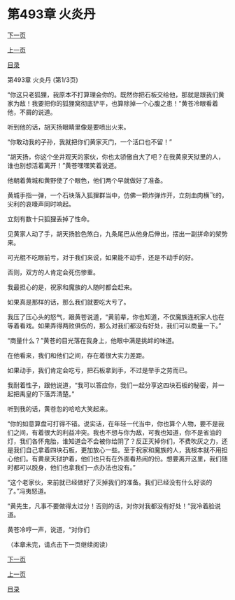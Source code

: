 <h1>第493章   火炎丹</h1>
            <div><p><a href="./1477_%E7%AC%AC493%E7%AB%A0_%E7%81%AB%E7%82%8E%E4%B8%B9.md">下一页</a></p><p><a href="./1475_%E7%AC%AC492%E7%AB%A0_%E9%BB%84%E6%B3%89%E5%A4%A9%E7%8B%B1.md">上一页</a></p><p><a href="../">目录</a></p></div>
            <div><p>第493章   火炎丹 (第1/3页)</p><p>“你这只老狐狸，我原本不打算理会你的。既然你把石板交给他，那就是跟我们黄家为敌！我要把你的狐狸窝彻底铲平，也算除掉一个心腹之患！”黄苍冷眼看着他，不屑的说道。</p><p>听到他的话，胡天扬眼睛里像是要喷出火来。</p><p>“你敢动我的子孙，我就把你们黄家灭门，一个活口也不留！”</p><p>“胡天扬，你这个坐井观天的家伙，你也太骄傲自大了吧？在我黄泉天狱里的人，谁也别想活着离开！”黄苍嘿嘿笑着说道。</p><p>他朝着黄城和黄野使了个眼色，他们两个早就做好了准备。</p><p>黄城手指一弹，一个石块落入狐狸群当中，仿佛一颗炸弹炸开，立刻血肉横飞的，尖利的哀嚎声同时响起。</p><p>立刻有数十只狐狸丢掉了性命。</p><p>见黄家人动了手，胡天扬脸色煞白，九条尾巴从他身后伸出，摆出一副拼命的架势来。</p><p>可光棍不吃眼前亏，对于我们来说，如果能不动手，还是不动手的好。</p><p>否则，双方的人肯定会死伤惨重。</p><p>我最担心的是，祝家和魔族的人随时都会赶来。</p><p>如果真是那样的话，那么我们就要吃大亏了。</p><p>我压了压心头的怒气，跟黄苍说道，“黄前辈，你也知道，不仅魔族连祝家人也在等着看戏。如果弄得两败俱伤的，那么对我们都没有好处，我们可以商量一下。”</p><p>“商量什么？”黄苍的目光落在我身上，他眼中满是挑衅的味道。</p><p>在他看来，我们和他们之间，存在着很大实力差距。</p><p>如果动手，我们肯定会吃亏，把石板拿到手，不过是举手之劳而已。</p><p>我耐着性子，跟他说道，“我可以答应你，我们一起分享这四块石板的秘密，并一起把禹皇的下落弄清楚。”</p><p>听到我的话，黄苍忽的哈哈大笑起来。</p><p>“你的如意算盘可打得不错。说实话，在年轻一代当中，你也算个人物，要不是我们之间，有着很大的利益冲突。我也不想与你为敌，可我也知道，你不是省油的灯，我们各怀鬼胎，谁知道会不会被你给阴了？反正灭掉你们，不费吹灰之力，还是我们自己拿着四块石板，更加放心一些。至于祝家和魔族的人，我根本就不用担心他们。有黄泉天狱护着，他们也只有在外面看热闹的份。想要离开这里，我们随时都可以脱身，他们也拿我们一点办法也没有。”</p><p>“这个老家伙，来前就已经做好了灭掉我们的准备。我们已经没有什么好谈的了。”冯夷怒道。</p><p>“黄先生，凡事不要做得太过分！否则的话，对你对我都没有好处！”我冷着脸说道。</p><p>黄苍冷哼一声，说道，“对你们</p><p>（本章未完，请点击下一页继续阅读）</p></div>
            <div><p><a href="./1477_%E7%AC%AC493%E7%AB%A0_%E7%81%AB%E7%82%8E%E4%B8%B9.md">下一页</a></p><p><a href="./1475_%E7%AC%AC492%E7%AB%A0_%E9%BB%84%E6%B3%89%E5%A4%A9%E7%8B%B1.md">上一页</a></p><p><a href="../">目录</a></p></div>